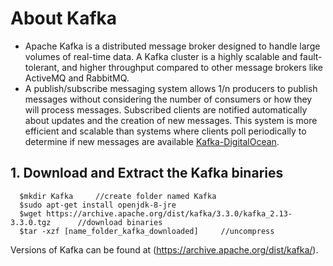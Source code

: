 # About Kafka
- Apache Kafka is a distributed message broker designed to handle large volumes of real-time data. A Kafka cluster is a highly scalable and fault-tolerant, and higher throughput compared to other message brokers like ActiveMQ and RabbitMQ. 
- A publish/subscribe messaging system allows 1/n producers to publish messages without considering the number of consumers or how they will process messages. Subscribed clients are notified automatically about updates and the creation of new messages. This system is more efficient and scalable than systems where clients poll periodically to determine if new messages are available [Kafka-DigitalOcean](https://www.digitalocean.com/community/tutorials/how-to-install-apache-kafka-on-ubuntu-20-04). 

## 1. Download and Extract the Kafka binaries 

      $mkdir Kafka     //create folder named Kafka
      $sudo apt-get install openjdk-8-jre 
      $wget https://archive.apache.org/dist/kafka/3.3.0/kafka_2.13-3.3.0.tgz      //download binaries 
      $tar -xzf [name_folder_kafka_downloaded]     //uncompress 

Versions of Kafka can be found at (https://archive.apache.org/dist/kafka/). 


